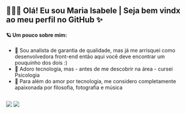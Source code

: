 ## 👩🏻‍💻 Olá! Eu sou Maria Isabele | Seja bem vindx ao meu perfil no GitHub ✨

#### 🪐 Um pouco sobre mim:
- 🔭 Sou analista de garantia de qualidade, mas já me arrisquei como desenvolvedora front-end então aqui você deve encontrar um pouquinho dos dois :)
- 🧠 Adoro tecnologia, mas - antes de me descobrir na área - cursei Psicologia
- 📖 Para além do amor por tecnologia, me considero completamente apaixonada por filosofia, fotografia e música
##

<div>
  <a href="https://www.linkedin.com/in/mariaisabelecarneiro/a" target="_blank"><img src="https://img.shields.io/badge/-LinkedIn-%230077B5?style=for-the-badge&logo=linkedin&logoColor=white" target="_blank"></a> 
  <a href = "mailto:mais.carneiro@gmail.com"><img src="https://img.shields.io/badge/-Gmail-%23333?style=for-the-badge&logo=gmail&logoColor=white" target="_blank"></a>
</div>

